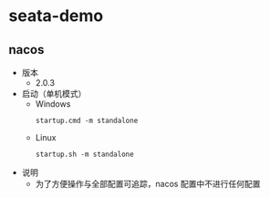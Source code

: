 # seata-demo

## nacos

- 版本
    - 2.0.3
- 启动（单机模式）
    - Windows
        ```
        startup.cmd -m standalone
        ```
    - Linux
        ```
        startup.sh -m standalone
        ```
- 说明
    - 为了方便操作与全部配置可追踪，nacos 配置中不进行任何配置
